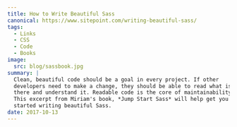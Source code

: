 ```yaml
---
title: How to Write Beautiful Sass
canonical: https://www.sitepoint.com/writing-beautiful-sass/
tags:
  - Links
  - CSS
  - Code
  - Books
image:
  src: blog/sassbook.jpg
summary: |
  Clean, beautiful code should be a goal in every project. If other
  developers need to make a change, they should be able to read what is
  there and understand it. Readable code is the core of maintainability.
  This excerpt from Miriam's book, *Jump Start Sass* will help get you
  started writing beautiful Sass.
date: 2017-10-13
---
```

